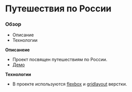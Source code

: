 # Путешествия по России

### Обзор
* Описание
* Технологии

**Описанеие**

* Проект посвящен путешествиям по России.
* [Демо](https://km-forprojects.github.io/russian-travel/)

**Технологии**

* В проекте используются [flexbox](https://developer.mozilla.org/ru/docs/Learn/CSS/CSS_layout/Flexbox) и [gridlayout](https://developer.mozilla.org/ru/docs/Web/CSS/CSS_Grid_Layout/Basic_Concepts_of_Grid_Layout) верстки.

